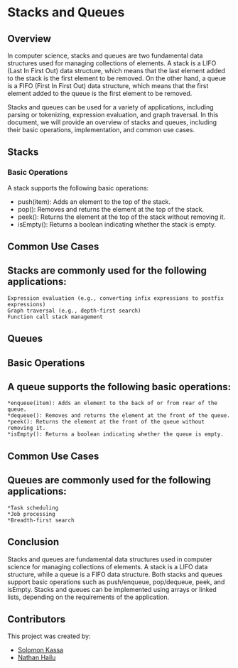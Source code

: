# Stacks and Queues

## Overview

In computer science, stacks and queues are two fundamental data structures used for managing collections of elements. A stack is a LIFO (Last In First Out) data structure, which means that the last element added to the stack is the first element to be removed. On the other hand, a queue is a FIFO (First In First Out) data structure, which means that the first element added to the queue is the first element to be removed.

Stacks and queues can be used for a variety of applications, including parsing or tokenizing, expression evaluation, and graph traversal. In this document, we will provide an overview of stacks and queues, including their basic operations, implementation, and common use cases.

## Stacks

### Basic Operations

A stack supports the following basic operations:

* push(item): Adds an element to the top of the stack.
* pop(): Removes and returns the element at the top of the stack.
* peek(): Returns the element at the top of the stack without removing it.
* isEmpty(): Returns a boolean indicating whether the stack is empty.

        
## Common Use Cases

## Stacks are commonly used for the following applications:

    Expression evaluation (e.g., converting infix expressions to postfix expressions)
    Graph traversal (e.g., depth-first search)
    Function call stack management

## Queues
## Basic Operations

## A queue supports the following basic operations:

    *enqueue(item): Adds an element to the back of or from rear of the queue.
    *dequeue(): Removes and returns the element at the front of the queue.
    *peek(): Returns the element at the front of the queue without removing it.
    *isEmpty(): Returns a boolean indicating whether the queue is empty.

## Common Use Cases

## Queues are commonly used for the following applications:

    *Task scheduling
    *Job processing
    *Breadth-first search
    
## Conclusion
Stacks and queues are fundamental data structures used in computer science for managing collections of elements. A stack is a LIFO data structure, while a queue is a FIFO data structure. Both stacks and queues support basic operations such as push/enqueue, pop/dequeue, peek, and isEmpty. Stacks and queues can be implemented using arrays or linked lists, depending on the requirements of the application.

## Contributors
This project was created by:

- [Solomon Kassa](https://github.com/Solomonkassa)
- [Nathan Hailu](https://github.com/Nathanage3/)

